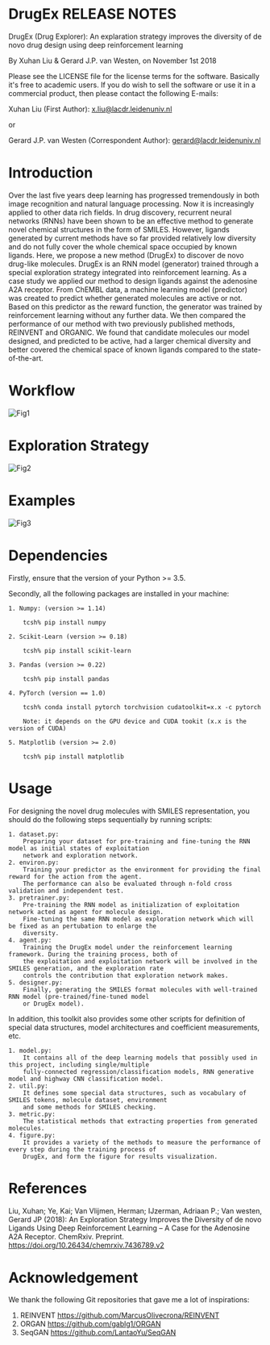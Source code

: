 DrugEx RELEASE NOTES
====================

DrugEx (Drug Explorer): An explaration strategy improves the diversity of de novo drug design using deep reinforcement learning

By Xuhan Liu & Gerard J.P. van Westen, on November 1st 2018

Please see the LICENSE file for the license terms for the software. Basically it's free to academic users. If you do wish to sell the software or use it in a commercial product, then please contact the following E-mails:

   Xuhan Liu (First Author): x.liu@lacdr.leidenuniv.nl 

   or

   Gerard J.P. van Westen (Correspondent Author): gerard@lacdr.leidenuniv.nl


Introduction
=============
Over the last five years deep learning has progressed tremendously in both image recognition and natural language processing. Now it is increasingly applied to other data rich fields. In drug discovery, recurrent neural networks (RNNs) have been shown to be an effective method to generate novel chemical structures in the form of SMILES. However, ligands generated by current methods have so far provided relatively low diversity and do not fully cover the whole chemical space occupied by known ligands. Here, we propose a new method (DrugEx) to discover de novo drug-like molecules. DrugEx is an RNN model (generator) trained through a special exploration strategy integrated into reinforcement learning. As a case study we applied our method to design ligands against the adenosine A2A receptor. From ChEMBL data, a machine learning model (predictor) was created to predict whether generated molecules are active or not. Based on this predictor as the reward function, the generator was trained by reinforcement learning without any further data. We then compared the performance of our method with two previously published methods, REINVENT and ORGANIC. We found that candidate molecules our model designed, and predicted to be active, had a larger chemical diversity and better covered the chemical space of known ligands compared to the state-of-the-art.

Workflow
========
![Fig1](figure/Figure_2.png)


Exploration Strategy
====================
![Fig2](figure/Figure_3.png)

Examples
=========
![Fig3](figure/Figure_11.png)

Dependencies
============
Firstly, ensure that the version of your Python >= 3.5.

Secondly, all the following packages are installed in your machine:

    1. Numpy: (version >= 1.14)

        tcsh% pip install numpy

    2. Scikit-Learn (version >= 0.18)

        tcsh% pip install scikit-learn

    3. Pandas (version >= 0.22)

        tcsh% pip install pandas

    4. PyTorch (version == 1.0)

        tcsh% conda install pytorch torchvision cudatoolkit=x.x -c pytorch 
        
        Note: it depends on the GPU device and CUDA tookit (x.x is the version of CUDA)

    5. Matplotlib (version >= 2.0)

        tcsh% pip install matplotlib

Usage
======
For designing the novel drug molecules with SMILES representation, you should do the following steps sequentially by running scripts:

    1. dataset.py: 
        Preparing your dataset for pre-training and fine-tuning the RNN model as initial states of exploitation 
        network and exploration network.
    2. environ.py:
        Training your predictor as the environment for providing the final reward for the action from the agent. 
        The performance can also be evaluated through n-fold cross validation and independent test. 
    3. pretrainer.py:
        Pre-training the RNN model as initialization of exploitation network acted as agent for molecule design.
        Fine-tuning the same RNN model as exploration network which will be fixed as an pertubation to enlarge the 
        diversity.
    4. agent.py: 
        Training the DrugEx model under the reinforcement learning framework. During the training process, both of 
        the exploitation and exploitation network will be involved in the SMILES generation, and the exploration rate 
        controls the contribution that exploration network makes.
    5. designer.py:
        Finally, generating the SMILES format molecules with well-trained RNN model (pre-trained/fine-tuned model 
        or DrugEx model).
        
In addition, this toolkit also provides some other scripts for definition of special data structures, model architectures and coefficient measurements, etc.

    1. model.py:
        It contains all of the deep learning models that possibly used in this project, including single/multiple 
        fully-connected regression/classification models, RNN generative model and highway CNN classification model.
    2. util.py: 
        It defines some special data structures, such as vocabulary of SMILES tokens, molecule dataset, environment 
        and some methods for SMILES checking. 
    3. metric.py:
        The statistical methods that extracting properties from generated molecules.
    4. figure.py:
        It provides a variety of the methods to measure the performance of every step during the training process of 
        DrugEx, and form the figure for results visualization. 

        

References
==========
Liu, Xuhan; Ye, Kai; Van Vlijmen, Herman; IJzerman, Adriaan P.; Van westen, Gerard JP (2018): An Exploration Strategy Improves the Diversity of de novo Ligands Using Deep Reinforcement Learning – A Case for the Adenosine A2A Receptor. ChemRxiv. Preprint.
https://doi.org/10.26434/chemrxiv.7436789.v2


Acknowledgement
===============
We thank the following Git repositories that gave me a lot of inspirations:
   
1. REINVENT    https://github.com/MarcusOlivecrona/REINVENT
2. ORGAN       https://github.com/gablg1/ORGAN
3. SeqGAN      https://github.com/LantaoYu/SeqGAN
